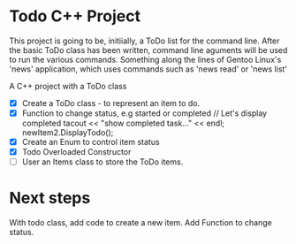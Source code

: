 # Todo C++ Project

This project is going to be, initiially, a ToDo list for the command line.
After the basic ToDo class has been written, command line aguments will be used to run the various commands.
Something along the lines of Gentoo Linux's 'news' application, which uses commands such as 'news read' or 'news list'

A C++ project with a ToDo class

- [x] Create a ToDo class - to represent an item to do.
- [x] Function to change status, e.g started or completed
// Let's display completed tacout << "show completed task..." << endl;
newItem2.DisplayTodo();
- [x] Create an Enum to control item status
- [x] Todo Overloaded Constructor
- [ ] User an Items class to store the ToDo items.

# Next steps
With todo class, add code to create a new item.
Add Function to change status.



